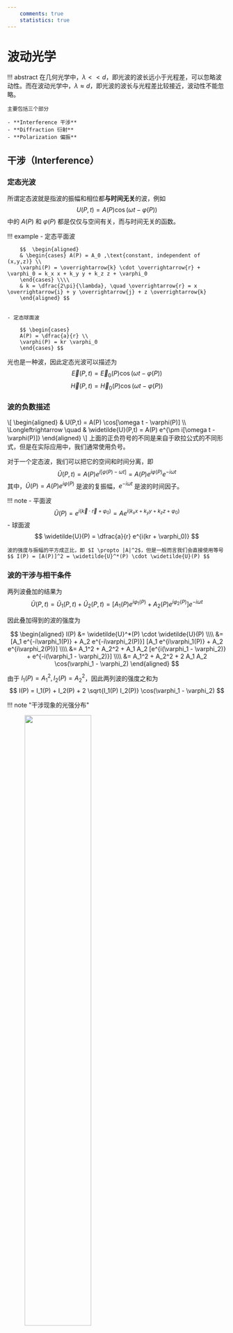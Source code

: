 ```yaml
---
    comments: true
    statistics: true
---
```


# 波动光学

!!! abstract 
    在几何光学中，$\lambda << d$，即光波的波长远小于光程差，可以忽略波动性。而在波动光学中，$\lambda \approx d$，即光波的波长与光程差比较接近，波动性不能忽略。

    主要包括三个部分

    - **Interference 干涉**
    - **Diffraction 衍射**
    - **Polarization 偏振**

## 干涉（Interference）

### 定态光波

所谓定态波就是指波的振幅和相位都**与时间无关**的波，例如
$$ U(P,t) = A(P) \cos(\omega t - \varphi(P)) $$
中的 $A(P)$ 和 $\varphi(P)$ 都是仅仅与空间有关，而与时间无关的函数。

!!! example
    - 定态平面波

        $$  \begin{aligned}
        & \begin{cases} A(P) = A_0 ,\text{constant, independent of (x,y,z)} \\ 
        \varphi(P) = \overrightarrow{k} \cdot \overrightarrow{r} + \varphi_0 = k_x x + k_y y + k_z z + \varphi_0 
        \end{cases} \\\\
        & k = \dfrac{2\pi}{\lambda}, \quad \overrightarrow{r} = x \overrightarrow{i} + y \overrightarrow{j} + z \overrightarrow{k}
        \end{aligned} $$  


    - 定态球面波

        $$ \begin{cases} 
        A(P) = \dfrac{a}{r} \\ 
        \varphi(P) = kr \varphi_0 
        \end{cases} $$

光也是一种波，因此定态光波可以描述为
$$ \overrightarrow{E}(P,t) = \overrightarrow{E}_0 (P) \cos(\omega t - \varphi(P)) $$
$$ \overrightarrow{H}(P,t) = \overrightarrow{H}_0 (P) \cos(\omega t - \varphi(P)) $$

### 波的负数描述

\\[ \begin{aligned}
& U(P,t) = A(P) \cos[\omega t - \varphi(P)] \\\\
\Longleftrightarrow \quad & \widetilde{U}(P,t) = A(P) e^{\pm i[\omega t - \varphi(P)]}
\end{aligned} \\]
上面的正负符号的不同是来自于欧拉公式的不同形式，但是在实际应用中，我们通常使用负号。

对于一个定态波，我们可以把它的空间和时间分离，即
$$ \widetilde{U}(P,t) = A(P) e^{i[\varphi(P) - \omega t]} = A(P) e^{i\varphi(P)} e^{-i\omega t} $$
其中，$\widetilde{U}(P) = A(P) e^{i\varphi(P)}$ 是波的复振幅，$e^{-i\omega t}$ 是波的时间因子。

!!! note
    - 平面波 $$ \widetilde{U}(P) =  e^{i(\overrightarrow{k} \cdot \overrightarrow{r} + \varphi_0)} = A e^{i(k_x x + k_y y + k_z z + \varphi_0)} $$
    - 球面波 $$ \widetilde{U}(P) = \dfrac{a}{r} e^{i(kr + \varphi_0)} $$

    波的强度与振幅的平方成正比，即 $I \propto |A|^2$，但是一般而言我们会直接使用等号
    $$ I(P) = [A(P)]^2 = \widetilde{U}^*(P) \cdot \widetilde{U}(P) $$

### 波的干涉与相干条件

两列波叠加的结果为
$$ \widetilde{U}(P,t) = \widetilde{U}_1(P,t) + \widetilde{U}_2(P,t) = [A_1(P) e^{i\varphi_1(P)} + A_2(P) e^{i\varphi_2(P)}] e^{-i\omega t} $$ 

因此叠加得到的波的强度为

$$ \begin{aligned}
I(P) &= \widetilde{U}^*(P) \cdot \widetilde{U}(P) \\\\
&= [A_1 e^{-i\varphi_1(P)} + A_2 e^{-i\varphi_2(P)}] [A_1 e^{i\varphi_1(P)} + A_2 e^{i\varphi_2(P)}] \\\\
&= A_1^2 + A_2^2 + A_1 A_2 [e^{i(\varphi_1 - \varphi_2)} + e^{-i(\varphi_1 - \varphi_2)}] \\\\
&= A_1^2 + A_2^2 + 2 A_1 A_2 \cos(\varphi_1 - \varphi_2)
\end{aligned} $$

由于 $I_1(P) = A_1^2,\, I_2(P) = A_2^2$，因此两列波的强度之和为
$$ I(P) = I_1(P) + I_2(P) + 2 \sqrt{I_1(P) I_2(P)} \cos(\varphi_1 - \varphi_2) $$

!!! note "干涉现象的光强分布"
    <figure>
        <img src="../assets/干涉现象的光强分布.png" width="60%">
    </figure>

    因此一般来说 $I(P) \neq I_1(P) + I_2(P)$，只有当 $\varphi_1 - \varphi_2 = 2n\pi$ 时，两列波才是完全相干的。

    $$ \begin{cases}
    \cos(\varphi_1 - \varphi_2) > 0, \quad I(P) > I_1(P) + I_2(P) \\\\
    \cos(\varphi_1 - \varphi_2) < 0, \quad I(P) < I_1(P) + I_2(P)
    \end{cases} $$

    两个光波之间的相位差 $\Delta \varphi = \varphi_1 - \varphi_2$ 是干涉现象的关键，当相位差不固定时，那么它在在统计意义上的平均值为零，即
    $$ \overline{\cos \Delta \varphi} = \overline{\cos(\varphi_1 - \varphi_2)} = 0 $$
    当两列波的相位差会随时间变化时，我们称两列波不相干（incoherent）。

产生干涉的条件：

- $\omega_1 = \omega_2 = \omega$
- $\varphi_1 - \varphi_2 = \text{constant}$
- $\overrightarrow{U}_1 \parallel \overrightarrow{U}_2$

### 介质中的光程差

相位差在分析光的干涉时十分重要，为便于计算光通过不同媒质时的相位差，我们引入“光程差”的概念。

根据已经学习到的知识，我们知道光程就是 $L = \int n ds$，因此光程差就是两束光运动的距离之差乘上介质的折射率。由于光波的相位与它传播的距离（光程）相关，那么我们可以知道相位差与光程差的关系为
$$ \Delta \varphi = \dfrac{2\pi}{\lambda} \Delta L $$
其中 $\Delta L$ 是光程差，$\lambda$ 是光的波长


!!! abstract "光的干涉" 
    光相干的条件为

    - 频率相同
    - 振动方向相同
    - 相位差恒定

    判断光是否干涉：
    $$ \begin{aligned}
    & \Delta \varphi = 
    \begin{cases} 
    \pm 2k\pi, &k=0,1,2,\cdots \text{干涉增强} \\\\\\\\
    \pm (2k+1)\pi, &k=0,1,2,\cdots \text{干涉减弱}
    \end{cases} \\\\\\\\
    & \Delta L =
    \begin{cases}
    \pm k\lambda, &k=0,1,2,\cdots \text{干涉增强}\\\\\\\\
    \pm (2k+1)\dfrac{\lambda}{2}, &k=0,1,2,\cdots \text{干涉减弱}
    \end{cases}
    \end{aligned} $$

### 杨氏双缝干涉实验

<figure>
    <img src="../assets/杨氏双缝干涉实验.png" width="55%">
</figure>

杨氏双缝实验需要满足的条件是

- 两缝之间的间距 $d$ 要远大于光的波长 $\lambda$，即 $d >> \lambda$
- 缝到屏幕的距离 $D$ 要远大于缝之间的距离 $d$，即 $D >> d$。

<figure>
    <img src="../assets/杨氏双缝干涉实验1.png" width="55%">
</figure>

光程差 $\Delta L = r_2 - r_1 \approx d \sin \theta \approx d \tan\theta = d \cdot \dfrac{x}{D}$

- 干涉相长：$d \sin\theta = m\lambda$
- 亮纹中心：$x = \dfrac{m\lambda D}{d}$
- 干涉相消：$d \sin\theta = (m + \dfrac{1}{2})\lambda$
- 暗纹中心：$x = \dfrac{(m + \dfrac{1}{2})\lambda D}{d}$
- 两相邻亮纹（暗纹）的间距：$\Delta x = \dfrac{D}{d}\lambda$

!!! question
    - 将双缝干涉装置由空气中放入水中时，屏上的干涉条纹有何变化？

        由于水的折射率大于空气折射率，因此光在水中的波长减小，根据 $\Delta x = \dfrac{D}{d}\lambda$，条纹间距会减小

    - 若使用白光为光源进行双缝干涉实验，可以观察到几级清晰可辨的彩色光谱？

        用白光照射时，在中央白色明纹两侧，只有第一级彩色光谱是清晰可辨的。

!!! tip
    当两缝的间距小于光的波长时，将无法看到干涉亮条纹。

    - 因为亮条纹要求 $d \sin\theta = m \lambda$，即 $\sin\theta = \dfrac{m \lambda}{d}$。
    
    - 当 $d < \lambda$ 时，就有 $\sin\theta > 1$，这是不可能的，因此无法看到亮条纹。

### 洛埃德镜实验

<figure>
    <img src="../assets/洛埃德镜实验.png" width="65%">
</figure>

- 当屏移到 $A'B'$ 位置时，在屏上的 $P$ 点会出现暗条纹。这一实验结果表明当光在镜子表面发生反射时，反射光的相位会变化一个 $\pi$。

!!! note "半波损失（Reflection Phase Shifts）"
    - 光从光疏介质反射到光密介质，反射光的相位会变化一个 $\pi$。
    - 光从光密介质反射到光疏介质，反射光的相位不变。

    <figure>
        <img src="../assets/半波损失.png" width="70%">
    </figure>

    可以类比于上面的更一般的波的反射，当波传播到更“难”传播，或者说更“稠密”的介质中时，反射回来的波会有一个 $\pi$ 的相位差，这就是半波损失。

    - **折射波不会出现半波损失**

### 等厚干涉

![](./assets/等厚干涉.png){align=right width=24%}

可以通过计算证明，在分别在上表面和下表面反射的两束光的光程差为
$$ \Delta L = 2nh \cos i $$

- 亮条纹（maxmum）：$\Delta L = 2nh \cos i = m\lambda$
- 暗条纹（minmum）：$\Delta L = 2nh \cos i = (m + \dfrac{1}{2})\lambda$

!!! tip
    这里要注意，如果 $n_1 < n$，那么在反射时会产生半波损失，那么光程差就相当于 $2nh \cos i + \dfrac{\lambda}{2}$。

通常而言我们考虑垂直入射的情况，即 $i = 0$，那么光程差就化简为
$$ \Delta L = 2nh $$

#### 劈尖膜

<figure>
    <img src="../assets/劈尖膜.png" width="55%">
</figure>

由于光线在空气劈尖的下表面发生反射时会有半波损失，因此实际的光程差为
$$ \Delta L = 2nh + \dfrac{\lambda}{2} $$
其中 $h$ 为入射位置对应的空气劈尖厚度。

于是发生干涉时，亮条纹和暗条纹的条件为

$$ \Delta L = 2nh + \dfrac{\lambda}{2} = \begin{cases}
m\lambda, & m = 0,1,2,\cdots \text{亮条纹} \\
(m + \dfrac{1}{2})\lambda, & m = 0,1,2,\cdots \text{暗条纹}
\end{cases} $$

亮、暗条纹对应的厚度为
\\[ h = \begin{cases}
\dfrac{(m-\dfrac{1}{2})}{2n} \lambda, & m = 1,2,3,\cdots \quad \text{亮条纹} \\\\\\\\
\dfrac{m}{2n} \lambda, & m = 0,1,2,\cdots \quad \text{暗条纹}
\end{cases} \\]
于是相邻的两个条纹对应的厚度差为 $\Delta h = \dfrac{\lambda}{2n}$

!!! example 
    <figure>
        <img src="../assets/劈尖例题.png" width="70%">
    </figure>

    如果工件的表面是完全平滑没有凹凸的，那么等厚干涉条纹将会是等间距交错的明暗条纹，并且所有连续条纹对应位置的空气劈尖厚度一定是相同的。

    如果出现下凹，那么下凹处的披肩厚度将会比周围的厚度大，因此会观测到干涉条纹向着厚度更低的地方弯曲。

    例如上图中干涉条纹弯向空气膜的左端，红线上的劈尖厚度处处相等，因此可以知道左侧的表面出现了下凹。利用相似三角形的知识我们可以知道
    $$ \dfrac{a}{b} = \dfrac{\Delta h}{e_k - e_{k+1}} = \dfrac{\Delta h}{\lambda / 2} $$
    这里 $e_k$ 表示第 $k$ 级条纹对应的劈尖厚度，并且在空气中 $n=1$，所以
    $$ \Delta h = \dfrac{a}{b} \dfrac{\lambda}{2} $$

#### 牛顿环

![](./assets/牛顿环.png){align=right width=30%}

$$ \Delta L = 2e + \dfrac{\lambda}{2} = \begin{cases}
m\lambda, & m = 0,1,2,\cdots \text{亮纹} \\
(m + \dfrac{1}{2})\lambda, & m = 0,1,2,\cdots \text{暗纹}
\end{cases} $$

根据几何关系，
$$ r^2 + (R - e)^2 = R^2 $$
由于 $e$ 很小，所以它的二次项可以忽略，因此
$$ e = \dfrac{r^2}{2R} $$

导入到上面光程差的式子中，计算得到

$$ r = \begin{cases}
\sqrt{(m - \dfrac{1}{2})\lambda R}, & m = 1,2,3,\cdots \quad \text{亮条纹} \\\\
\sqrt{m \lambda R}, & m = 0,1,2,\cdots \quad \text{暗条纹}
\end{cases} $$

于是我们知道牛顿环干涉条纹是一系列明暗相间的同心圆环，并且中心是一个暗斑。

![](./assets/牛顿环1.png){align=right width=20%}

由于
$$ \Delta r = r_{m+1} - r_m = \dfrac{\sqrt{R\lambda}}{\sqrt{R} + \sqrt{R+1}} $$
因此牛顿环的条纹间距是不等的，且**内疏外密**。

---

## 衍射（Diffraction）

光在传播过程中，会出现绕过障碍物的边缘而偏离直线传播的现象，这称为光的衍射现象。

!!! note "菲涅耳衍射和弗朗和夫衍射"
    ![](./assets/夫琅禾费衍射.png){align=right width=45%}
    ![](./assets/菲涅耳衍射.png){ width=40%}
    

    - 菲涅耳衍射：当光源和观察屏，或两者之一离障碍物（衍射屏）的距离为**有限远**时，所发生的衍射现象。（左图）
    - 弗朗和夫衍射：光源和观察屏离障碍物的距离均为**无限远**时，所发生的衍射现象。（右图）

!!! info "惠更斯—菲涅耳原理"
    - 惠更斯原理：媒质中波动所到达的各点都可以看作一个新的子波源，这些子波源向空间发射球面子波。在以后的任一时刻，这些子波的包络面就是波在该时刻的新的波阵面。
    - 惠更斯—菲涅耳原理：波传到的任何一点都是子波的波源，各子波在空间某点的相干叠加，就决定了该点波的强度。

    ![](./assets/惠更斯—菲涅耳原理.png){align=right width=35%}

    $$ \mathrm{d}E_P = C \dfrac{\mathrm{d}S}{r} K(\theta) \cos(\dfrac{2\pi}{\lambda} r \omega t + \varphi_0) $$
    $$ E_P = \int_S C \dfrac{K(\theta)}{r} \cos(\dfrac{2\pi}{\lambda} r \omega t + \varphi_0) \mathrm{d}S $$
    其中 $K(\theta)$ 为倾斜因子

    - $\theta = 0$ 时，$K=K_{max}=1$，沿原波传播方向的子波振幅最大
    - $\theta$ 增大时 $K$ 减小
    - $\theta \geqslant \dfrac{\pi}{2}$ 时 $K=0$，因为子波不能向后传播

!!! tip "弗朗和夫衍射中的惠更斯—菲涅耳原理"
    由于在弗朗和夫衍射中光源和观察屏到障碍物的距离均为无限远，因此这时候 $K(\theta)$ 和 $r$ 都可以视作一个常数，因此
    $$ E_P \propto \int_S \cos(\dfrac{2\pi}{\lambda} r \omega t + \varphi_0) \mathrm{d}S $$

### 弗朗和夫单缝衍射

实验装置图以及光路图如下

<figure>
    <img src="../assets/弗朗和夫单缝衍射实验装置图.png" width="45%"/>
</figure>

<figure>
    <img src="../assets/弗朗和夫单缝衍射光路图.png" width="45%"/>
</figure>

由于缝中各点的光都可以看作一个新的波源，我们考虑这些波源朝着角度为 $\theta$ 的方向发射新的子波的情况，显然光程差为 $\Delta L = \delta = a \sin\theta$

当 $\theta=0$ 时，子波的相干点 $P$ 在中心轴上，没有光程差，相位相同，因此相干加强，形成中心明纹

#### 菲涅耳半波带法

在波阵面上截取一个条状带，使它上下两边缘发的光在屏上 $P$ 处的光程差为 $\dfrac{\lambda}{2}$，此带称为半波带。

- 例如当 $a \sin\theta = \lambda$ 时，可将缝分为两个半波带
- 两相邻半波带上对应点在相同的 $P$ 点处干涉相消，形成暗条纹

<figure>
    <img src="../assets/菲涅耳半波带法.png" width="60%"/>
</figure>

由半波带法可得条件：

- 暗纹：$a \sin\theta = \pm k \lambda, \quad k = 1,2,3,\cdots$
- 明纹（近似）：$a \sin\theta = \pm (2k+1) \dfrac{\lambda}{2}, \quad k = 1,2,3,\cdots$
- 中央明纹（中心）：$a \sin\theta = 0$

#### 振幅矢量叠加法

![](./assets/振幅矢量叠加法1.png){align=right width=30%}

我们知道可以把一个波用复数的形式表示，如右图就是一个波在复平面上的表示，波的实际振幅是它在实轴上的投影大小。

假如我们把一个单缝分割为多份，每一份的宽度都是 $\Delta x$，那么相邻两份之间的相位差就是
$$ \Delta \varphi = \dfrac{2\pi}{\lambda} \Delta x \sin\theta $$
在复平面上的表现就是相邻两个波都相差一个 $\Delta \varphi$ 的角度。

<figure>
    <img src="../assets/振幅矢量叠加法2.png" width="60%"/>
</figure>

![](./assets/振幅矢量叠加法3.png){align=right width=25%}

如上图所示，假如我们把一个缝分割成 $N$ 份，那么

$$ \begin{aligned}
E_1 &= E_0 e^{i \cdot 0} \\
E_2 &= E_0 e^{i \cdot \Delta \varphi} \\
&\cdots \\
E_N &= E_0 e^{i \cdot (N-1)\Delta \varphi} \\
\end{aligned} $$

其中 $\Delta \varphi = \dfrac{2\pi}{\lambda} \cdot \dfrac{a}{N} \sin\theta$ 是相邻矢量之间的夹角。

我们再把总的角度偏转记为 $\delta = N \Delta \varphi = \dfrac{2\pi}{\lambda} a \sin\theta$，我们令
$$ \alpha = \dfrac{\delta}{2} = \dfrac{\pi}{\lambda} a \sin\theta$$
于是就得到

$$ \begin{aligned}
E_{\theta} &= \overline{MN} = 2R\sin\alpha \\
&= 2 \cdot \dfrac{\mathop{MN}\limits^\frown}{2\alpha} \cdot \sin\alpha \\
&= \mathop{MN}\limits^\frown \dfrac{\sin\alpha}{\alpha}
\end{aligned} $$

显然当 $\theta=0$ 时光波的电场的强度最大，这时候 $\mathop{MN}\limits^\frown = E_m$，所以
$$ E_{\theta} = E_m \dfrac{\sin\alpha}{\alpha} $$
在 $P$ 点成像时光的强度为
$$ I_{\theta} = E_{\theta}^2 = E_m^2 \left( \dfrac{\sin\alpha}{\alpha} \right)^2 = I_m \left( \dfrac{\sin\alpha}{\alpha} \right)^2 $$

!!! tip "振幅矢量叠加法"
    $$ I_{\theta} = I_m \left( \dfrac{\sin\alpha}{\alpha} \right)^2 $$

    - 当 $\alpha = \dfrac{\pi a \sin\theta}{\lambda} = m\pi \quad m= \pm 1, \pm 2, \cdots$ 时

        - $I_{\theta} = I_m \left( \dfrac{\sin\alpha}{\alpha} \right)^2 = 0$，出现暗纹（极小）

        此时 $a\sin\theta = m\lambda$

    - 当 $\theta=0$ 时，$\alpha = \dfrac{\pi a \sin\theta}{\lambda} \to 0, \, \lim\limits_{\alpha \to 0} (\dfrac{\sin\alpha}{\alpha}) = 1$

        - 于是 $I_{\theta=0} = I_m$

    - 当 $\alpha = \dfrac{\pi a \sin\theta}{\lambda} = (m+\dfrac{1}{2})\pi, \, a\sin\theta = (m+\dfrac{1}{2})\lambda$，极大，出现亮纹

    <figure>
        <img src="../assets/衍射相对光强示意图.png" width="70%"/>
    </figure>

    可以计算 $m=1,2,\cdots$ 时与中心亮纹的光强之比为
    $$ \dfrac{I_1}{I_m}=0.045,\, \dfrac{I_2}{I_m}=0.016,\, \dfrac{I_3}{I_m}=0.0083 $$
    对应的 $\alpha$ 为 $\pm 1.43\pi,\, \pm 2.46\pi,\, \pm 3.47\pi$
    这些较弱的亮纹称为次极大

!!! note "半角宽度"
    我们把条纹宽度对应的衍射角宽度的一半称为半角宽度

    <figure>
        <img src="../assets/半角宽度.png" width="50%"/>
    </figure>

    例如在上图中，主极大的角宽度为 $\Delta \theta_0$，半角宽度为 $\theta_1$
    $$ \Delta \theta_0 = 2\theta_1 \approx 2 \dfrac{\lambda}{a} $$
    线宽度为 $\Delta x_0 = 2 f \cdot \tan\theta_1 \approx 2f \theta_1 = 2f \dfrac{\lambda}{a}$

    - $a$ 越大，半角宽度越小
    - $a$ 越小，半角宽度越大

!!! abstract
    $$ \delta = a\sin\theta = \begin{cases}
    0 & \text{中心亮条纹} \\\\
    2m \cdot \dfrac{\lambda}{2} = m\lambda & m = \pm 1, \pm 2 \cdots \, \text{极小（暗条纹）} \\\\
    (2m+1) \cdot \dfrac{\lambda}{2} & m = \pm 1, \pm 2 \cdots \, \text{极大（亮条纹）}
    \end{cases} $$

### 弗朗和夫园孔衍射

<figure>
    <img src="../assets/弗朗和夫园孔衍射.png" width="60%"/>
</figure>

试验结果表明 
$$\Delta \theta = 0.61 \dfrac{\lambda}{a} = 1.22 \dfrac{\lambda}{D} $$
这里的 $D$ 是小孔的直径，$a$ 是小孔的半径

我们将中心的大亮斑称为爱里斑

<figure>
    <img src="../assets/艾里斑.png" width="55%"/>
</figure>

### 瑞利判据与分辨本领

一个理想点光源的成的像就是点光源，但由于衍射现象的存在（衍射受限，diffraction limit），一个点光源的像是一个光斑（爱里斑，Airy disk）。当两个物点很靠近时，它们的象斑有可能相互重叠，导致分辨不清。

<figure>
    <img src="../assets/分辨本领.png" width="55%"/>
</figure>

!!! info "瑞利判据"
    对于两个等光强的非相干物点，若其中一点的象斑中心恰好落在另一点的象斑的边缘(第一暗纹处),则此两物点被认为是刚刚可以分辨。

    此时两个爱里斑重叠部分的光强为爱里斑中心光强的 80%。

    <figure>
        <img src="../assets/瑞利判据1.png" width="70%"/>
    </figure>

    - 不能分辨（not resolved）：一个爱里斑的中心在另一个爱里斑内部
    - 恰能分辨（just resolved）：一个爱里斑的中心在另一个爱里斑的第一暗环上，即在里一个爱里斑的边缘
    - 可分辨（resolved）：两个爱里斑完全分开

    <figure>
        <img src="../assets/瑞利判据2.png" width="75%"/>
    </figure>

!!! info "分辨本领"
    我们将 $\theta_{min}$ 定义为两个物点的最小分辨角，即在能够分辨两个物点的情况下，它们象斑中心之间的角度。
    $$ \sin\theta_{min} \approx \theta_{min} = 1.22 \dfrac{\lambda}{D} $$

    分辨本领(reolving power) $R$ 定义为 $R = \dfrac{1}{\theta_{min}}$

### 光栅

!!! note "光栅"

    光栅是由大量等宽等间距的平行狭缝(或反射面) 构成的光学元件

    光栅常数：周期长度 $d$，即光栅上相邻两个狭缝之间的距离

    - $d = a + b$，$a$ 是狭缝的宽度，$b$ 是狭缝之间的间隔

光栅实际上就是多个单缝衍射结果的叠加。

??? info "单缝衍射"
    \\[ E_{\theta} = E_m \dfrac{\sin\alpha}{\alpha}, \quad \alpha = \dfrac{\pi a \sin\theta}{\lambda} \\]
    \\[ I = I_{\theta} = I_m \left( \dfrac{\sin\alpha}{\alpha} \right)^2 \\]

![](./assets/光栅振幅叠加1.png){align=right width=30%}

我们同样可以考虑使用振幅矢量叠加法来分析光栅的衍射现象，如右图所示，我们把光栅有 $N$ 个狭缝，相邻两个狭缝产生的光的相位差（振幅矢量夹角）为 $\delta$，于是

$$ \begin{aligned}
E_1 &= E_m \left( \dfrac{\sin\alpha}{\alpha} \right)^2 e^{i 0} \\
E_2 &= E_m \left( \dfrac{\sin\alpha}{\alpha} \right)^2 e^{i \delta} \\
E_3 &= E_m \left( \dfrac{\sin\alpha}{\alpha} \right)^2 e^{i 2\delta} \\
&\cdots \\
E_N &= E_m \left( \dfrac{\sin\alpha}{\alpha} \right)^2 e^{i (N-1)\delta} \\
\end{aligned} $$

令 
$$ \delta = \dfrac{2\pi}{\lambda} \cdot d \sin\theta = 2\beta$$
那么就有
$$ \beta = \dfrac{\pi d \sin\theta}{\lambda} $$

---

![](./assets/光栅振幅叠加2.png){align=right width=35%}

从右图中可以知道 $ \angle OCB_N = N\delta = 2N\beta$，以及 
$$ \overline{OC} \sin\beta \approx \dfrac{\overline{OB}_1}{2} = \dfrac{E_1}{2} $$
$$ \Longrightarrow \overline{OC} = \dfrac{E_1}{2\sin\beta} $$
于是

$$ \begin{aligned}
E_{\theta} &= \overline{OB_N} = 2 \overline{OC} \sin N\beta \\\\
&= 2 \cdot \dfrac{E_1}{2\sin \beta} \cdot \sin N\beta \\\\
&= E_1 \dfrac{\sin N\beta}{\sin \beta}
\end{aligned} $$

按照矢量叠加的方法最终得到的光强为
$$ I_{\theta} = I_m \left( \dfrac{\sin\alpha}{\alpha} \right)^2 \left( \dfrac{\sin N\beta}{\sin \beta} \right)^2 $$

!!! tip
    \\[ \alpha = \dfrac{\pi a \sin\theta}{\lambda} \\]
    \\[ \beta = \dfrac{\pi d \sin\theta}{\lambda} \\]
    其中 $a$ 为每一个狭缝的宽度，$d$ 为相邻狭缝之间的距离（一个狭缝中心到另一个狭缝中心）

    $$ I_{\theta} = I_m \left( \dfrac{\sin\alpha}{\alpha} \right)^2 \left( \dfrac{\sin N\beta}{\sin \beta} \right)^2 $$
    中的 $\left( \dfrac{\sin\alpha}{\alpha} \right)^2$ 来自于单个狭缝的衍射，$\left( \dfrac{\sin N\beta}{\sin \beta} \right)^2$ 来自于狭缝之间的干涉

- 当 $d \sin\theta = m\lambda$ 时，$\delta = 2m\pi$ 每一个振幅矢量的方向相同，相互叠加后的振幅最大，为亮纹，称为主极大（principal maximum）其中 $m = 0, \pm 1, \pm 2 \cdots$。
    
    - 由于 $ |m\lambda| = d \sin\theta < d$，所以 $|m_{max}| < \dfrac{d}{\lambda}$ 
    - $m$ 为主极大级数，$m=0$ 称中央明纹。光栅极大的位置由相邻狭缝间的干涉极大决定！

由于此时 $\beta = m\pi$，所以 $\sin N\beta = \sin\beta = 0$，于是
$$ \lim\limits_{\sin\beta \to 0} \dfrac{\sin N\beta}{\sin \beta} = N \quad \Longrightarrow I_{\theta} = N^2 I_m $$

- 当 $\sin N\beta = 0$，但 $sin \beta \neq 0$ 时，$I_{\theta} = 0$

    - 此时 $\beta = (m + \dfrac{n}{N}) \pi,\quad \sin\theta = \dfrac{\lambda}{d} (m+\dfrac{n}{N}) $

    其中 $m = 0, \pm 1, \pm 2 \cdots$，$n = 1, 2, 3, \cdots, N-1$，这时候光强为 0，有 $N-1$ 条暗纹（极小）

!!! abstract "光栅衍射的谱线特点"
    1. 主级大明纹的位置与缝数 $N$ 无关，它们对称地分布在中央明纹的两侧，中央明纹光强最大
    2. 在相邻的两个主级大之间，有 $N−1$ 个极小（暗纹）和 $N−2$ 个光强很小的次极大。当 $N$ 很大时，实际上在相邻的主极大之间形成一片暗区，即能获得又细又亮暗区很宽的光栅衍射条纹。

    我们可以观察主极大之间极小和次级大的数目来推断光栅的狭缝数目：两个较大的波峰之间有 $x$ 个小波峰时，则光栅的狭缝数目为 $x+2$

    <figure>
        <img src="../assets/主极大之间的极小和次级大.png" width="60%"/>
    </figure>

!!! note "主极大的半角宽度"
    ![](./assets/主极大的半角宽度.png){align=right width=35%}
    $$ d\sin\theta = m\lambda $$

    - 当 $\theta$ 很小时，$\theta \approx \sin\theta = \dfrac{m\lambda}{d}$，于是
        $$ \theta_m + \Delta \theta \approx  (m+\dfrac{1}{N})\dfrac{\lambda}{d} $$
        于是半角宽度为 $\Delta \theta = \dfrac{\lambda}{Nd}$

    - 当 $\theta$ 不那么小时，$\theta \neq \sin\theta$，对 $\sin\theta = m\lambda$ 两边求导（或者认为是泰拉展开），得到
        $$ d\cos\theta \Delta \theta = \dfrac{1}{N} \lambda $$
        于是
        $$ \Delta \theta = \dfrac{\lambda}{Nd \cos\theta} $$

    因此可以知道，光栅的狭缝数目越多。主极大的半角宽度越小，分辨本领越高。

#### 光栅的缺级

光栅的缺级是指在光栅的衍射光谱中，不同多个狭缝之间干涉产生的主极大的位置恰好与单缝自己衍射得到的极小（暗纹）位置重合，而导致光栅的衍射光谱中的亮纹消失不见的现象

??? example 
    <figure>
        <img src="../assets/光栅的缺级.png" width="60%"/>
    </figure>

    如上图所示，当 $d\sin\theta = m\lambda$ 时，光栅的衍射光谱中的亮纹消失不见，这就是光栅的缺级。

    $$ a\sin\theta = k\lambda ,\quad d\sin\theta = m\lambda $$
    当 $\dfrac{k}{m} = \dfrac{a}{d} $ 时，光栅衍射的明纹将会消失，出现缺级现象

#### 光栅的色散和分辨本领

!!! info "光栅的光谱"
    复色光照射光栅时，谱线按波长**从小到大**向外侧依次分开排列，形成光栅光谱。

    <figure>
        <img src="../assets/光栅光谱.png" width="70%"/>
    </figure>

!!! note "光栅的色散本领和分辨本领"
    - 色散本领：定义为光栅中变化的角度 $\Delta \theta$ 与变化的波长 $\Delta \lambda$ 的比值

        $$ D = \dfrac{\Delta \theta}{\Delta \lambda} $$
        根据之前得到的 $ d\cos\theta \Delta \theta = \dfrac{1}{N} \lambda $，可以知道
        $$ D = \dfrac{\Delta \theta}{\Delta \lambda} = \dfrac{m}{d\cos\theta} $$
        因此光栅的色散本领仅与光栅常数 $d$ 和级数 $m$ 有关，而与狭缝数目 $N$ 无关

    ![](./assets/光栅的分辨本领.png){align=right width=35%}

    - 分辨本领：把波长相近的两条谱线分辨的清楚的本领 $R = \dfrac{\lambda}{\Delta \lambda}$

        - 我们可以注意到当波长为 $\lambda + \Delta \lambda$ 的主极大恰好在波长为 $\lambda$ 的光的极小位置上时它们恰好可以被分辨

    波长为 $\lambda + \Delta \lambda$ 的第 $k$ 级主极大的角位置为
    $$ d\sin\theta = k(\lambda + \Delta \lambda) $$
    波长为 $\lambda$ 的第 $kN+1$ 级极小的角位置为
    $$ Nd\sin\theta = (kN + 1)\lambda $$
    于是 
    $$ R = \dfrac{\lambda}{\Delta \lambda} = kN $$

!!! tip "分辨本领的另一种求法"
    根据瑞利判据，当两个不同波长的光恰好可以被分辨时，一个光的主极大正好在另一波长光的主极大旁边的极小位置，即它们的角度差恰好为半角宽度
    $$ \Delta \theta = \dfrac{\lambda}{Nd \cos\theta} $$
    此时可以恰好被分辨出来的波长差为
    $$ \Delta \lambda = \dfrac{\Delta \theta}{D} = \dfrac{\lambda}{Nd \cos\theta} \cdot \dfrac{d\cos\theta}{m} = \dfrac{\lambda}{Nm} $$
    因此分辨本领为
    $$ R = \dfrac{\lambda}{\Delta \lambda} = mN $$
    
    - 光栅的分辨本领与光栅的狭缝数目 $N$ 和相应的级数 $m$ 有关，而与光栅常数 $d$ 无关

### X 光衍射

当光照射到晶体上时，会被原子散射，从而产生光程差

<figure>
    <img src="../assets/X光衍射.png" width="70%"/>
</figure>

发生干涉加强时（**Bragg 公式**）
$$ 2d\sin\theta = m\lambda $$
其中 $d$ 是晶面间距（晶格常数），$\theta$ 是掠射角

## 偏振（Polarization）

<figure>
    <img src="../assets/线偏振光.png" width="60%"/>
</figure>

线偏振光指的是光波中的电矢量在一个平面内振动的光波，从光的传播方向来看，电场矢量只在一条线内运动

<figure>
    <img src="../assets/线偏振光1.png" width="60%"/>
</figure>

一束非偏振光（自然光）通过偏振片后，只有与偏振片的透光轴（transmission axis，TA）平行的电矢量才能通过，这时候光就变成了线偏振光

- 当自然光通过偏振片后，光的强度会变为原来的一半 $I_1 = \dfrac{1}{2} I_0$

假如线偏振光再通过一个偏振片，两个偏振片的透光轴夹角为 $\theta$，那么透过第二个偏振片的光强为 $I_2 = I_1 \cos^2\theta$，这就是**马吕斯定律**（Malus's Law） 

### 偏振光的分解

![线偏振光的分解](./assets/线偏振光的分解.png){align=right width=25%}

线偏振光的电场始终在一条直线上，可以被分解到两个正交的方向上
$$ E_x = E_{x0} \sin(kz - \omega t + \varphi_x) $$
$$ E_y = E_{y0} \sin(kz - \omega t + \varphi_y) $$

- 对于线偏振光而言，相位差 $ \varphi_x - \varphi_y = 2k\pi $，并且 $ \dfrac{E_{y0}}{E_{x0}} = \tan\theta $
- 对于圆偏振光而言，相位差 $ \varphi_x - \varphi_y = k\pi + \dfrac{\pi}{2} $，并且 $ E_{y0} = E_{x0} $

!!! note "圆偏振光"
    <center>
        <img src="../assets/右旋圆偏振光.png" width="25%"/>
        <img src="../assets/左旋圆偏振光.png" width="25%"/>
    </center>

    圆偏振光的电场振幅在一个平面内旋转，且振幅大小不变

    - 右旋圆偏振光 (RCP)：沿光传播方向看，电场矢量顺时针旋转

        $ E_x = E_{0} \sin(kz - \omega t + \dfrac{\pi}{2}) \quad E_y = E_{0} \sin(kz - \omega t) $

    - 左旋圆偏振光 (LCP)：沿光传播方向看，电场矢量逆时针旋转

        $ E_x = E_{0} \sin(kz - \omega t - \dfrac{\pi}{2}) \quad E_y = E_{0} \sin(kz - \omega t) $

    !!! tip
        关于旋转方向的判断，我们可以简记为相位靠前的朝着相位靠后的方向旋转。
        
        因为相位靠后的电场矢量会不断追上来，到达当前我们作为观测基准的平面上。

!!! info "五类偏振光"
    共有五类偏振光

    1. 无偏振光（自然光）：光波的电场在任意方向上振动，且振动方向随机变化，没有固定的振动方向。自然光可以看作是**由两个振动方向垂直、相互间没有固定相位差、等振幅的线偏振光（非相干光）组合而成的**。
    2. 线偏振光：见上面的描述
    3. 部分偏振光：部分偏振光相当于偏振光和无偏振光的叠加。部分偏振光可分解为两束振动方向相互垂直的、**不等幅**的、**不相干**的线偏振光。

    !!! note "偏振度"
        我们记 $I_{max}$ 为光在所有方向中的最大光强，$I_{min}$ 为光在所有方向中的最小光强，那么偏振度 $P$ 定义为
        $$ P = \dfrac{I_{max} - I_{min}}{I_{max} + I_{min}} $$

        - 对于线偏振光而言，$I_{min} = 0$ ，$P = 1$
        - 对于无偏振光而言，$I_{max} = I_{min}$，$P = 0$

    4. 圆偏振光：可认为是在两个相互垂直的方向上的电场振幅相等，且相位差为 $\pm \dfrac{\pi}{2}$ 的两束线偏振光的叠加。
    5. 椭圆偏振光：
        $$ E_x = E_{x0} \sin(kz - \omega t + \delta) $$
        $$ E_y = E_{y0} \sin(kz - \omega t) $$

        其中 $E_{x0} \neq E_{y0}$ 或 $\delta \neq \pm \dfrac{\pi}{2}$

### 布儒斯特角

!!! info "布儒斯特定律"
    ![布儒斯特定律](./assets/布儒斯特定律.png){align=right width=30%}

    布儒斯特定律指的是当自然光从介质 $n_1$ 射入介质 $n_2$ 时，存在一个特定的入射角 $\theta_p$，使得折射角和反射角之和为 $90^\circ$，此时反射光就为线偏振光。

    根据 $\theta_p + \theta_r = 90^\circ$ 以及 $n_1 \sin\theta_p = n_2 \sin\theta_r$ 可得
    $$ n_1 \sin\theta_p = n_2 \sin(90^\circ - \theta_p) = n_2 \cos\theta_p $$
    $$ \therefore \tan\theta_p = \dfrac{n_2}{n_1} $$

### 双折射（Birefringence）

!!! info "双折射现象"
    <figure>
        <img src="../assets/双折射现象.png" width="70%"/>
    </figure>

    双折射现象是指一束入射光经某些晶体折射后可分成两束光线的现象，这两束光线的传播方向不同，光线的振动方向也不同。

    其中一束光线遵循通常的折射定律（Snell's Law），称为寻常光（ordinary ray）或 o 光，另一束光线则不遵循折射定律，称为非寻常光（extra-ordinary ray）或 e 光。

    - o 光从各个角度射入晶体的折射率都相同
    - 由于晶体的各向异性，e 光从不同角度射入晶体时的折射率会有所不同，这就是我们认为 e 光不遵循一般的折射定律的原因

    考虑到折射率对于光速的影响，我们可以知道：

    - o 光沿晶体的各个方向传播速度相同
    - e 光沿晶体的不同方向传播速度不同，速度在 $v_o$ 和 $v_e$ 之间变化（$v_e$ 可能大于 $v_o$，也可能小于 $v_o$）
    - 我们把 $v_o$ 和 $v_e$ 对应的折射率 $n_o$ 和 $n_e$ 称为主折射率

### 主平面与光轴

![](./assets/光轴.png){align=right width=30%}

- 当光在晶体内沿某个特殊方向传播时，将不会发生双折射，该方向称为晶体的**光轴**。
- 光轴是一特殊的方向，凡平行于此方向的直线均为光轴。

    - 在光轴方向上 o 光和 e 光的折射率相同
    - 单轴晶体：只有一个光轴的晶体
    - 双轴晶体：有两个光轴的晶体

!!! note "主平面"
    主平面是指**晶体中光的传播方向**与**晶体光轴**构成的平面。

    <figure>
        <img src="../assets/主平面.png" width="70%"/>
    </figure>

    - o 光的电场振动方向与主平面垂直
    - e 光的电场振动方向在主平面内

<center>
    <img src="../assets/负晶体.png" width="40%"/>
    <img src="../assets/正晶体.png" width="35%"/>
</center>


- 对于负晶体而言，$v_e > v_o$，$n_e < n_o$

    常见的负晶体有 $CaCO_3$（方解石）等

- 对于正晶体而言，$v_e < v_o$，$n_e > n_o$

    常见的正晶体有 $SiO_2$（石英）等

!!! tip "光轴与快慢轴的关系"
    - 负晶体：e 光在光轴方向传播最慢，光轴为慢轴；垂直于光轴方向的传播速度最快，为快轴
    - 正晶体：e 光在光轴方向传播最快，光轴为快轴；垂直于光轴方向的传播速度最慢，为慢轴

### 波片

<center>
    <img src="../assets/波片.png" width="40%"/>
    <img src="../assets/波片中光的传播.png" width="35%"/>
</center>

上图中虚线表示晶体的光轴，当光垂直于光轴传入时，我们可以按照光在晶体内的振动方向把这束光分解为 o 光和 e 光。它们在晶体内部的传播速度不同，因此会产生相位差。
$$ \Delta \varphi = \dfrac{2\pi}{\lambda} (n_e - n_o)d $$

!!! note "不同厚度的波片"
    根据波片厚度的不同，o 光和 e 光之间的相位差也会不同。

    - 四分之一波片（quarter-wave plate, QWP，$\dfrac{1}{4} \lambda$ 片）：
    $$ (n_e - n_o)d = \pm \dfrac{\lambda}{4}, \quad \Delta \varphi = \pm \dfrac{\pi}{2} $$

    - 半波片（half-wave plate, HWP，$\dfrac{1}{2} \lambda$ 片）：
    $$ (n_e - n_o)d = \pm \dfrac{\lambda}{2}, \quad \Delta \varphi = \pm \pi $$

    - 全波片（full-wave plate, FWP，$\lambda$ 片）：
    $$ (n_e - n_o)d = \pm \lambda, \quad \Delta \varphi = \pm 2\pi $$

![](./assets/o光e光振动分解.png){align=right width=23%}

由于 o 光和 e 光的振动方向相互垂直，因此我们可以把光的振幅分解到快轴和慢轴两个方向上，如右图所示。

值得特别一提的是，当一束线偏振光以与光轴成 $45^\circ$ 的角度经过一个四分之一波片后，o 光和 e 光之间的相位差为 $\pm \dfrac{\pi}{2}$，并且光在快轴和慢轴上的分量相等，因此这束光就变成了圆偏振光。回顾之前的内容，我们知道这就是圆偏振光的特点，因此四分之一波片可以将线偏振光转化为圆偏振光。

<center>
    <img src="../assets/线偏振光经过四分之一波片.png" width="65%"/>
</center>

从另一个方向来理解，就是因为沿快轴方向的光走的更快，因此要达到和沿慢轴的光相同的相位，就需要少走一些时间，这样才能抵消掉它们之间的光程差，于是快轴上的相位就要减去 $\dfrac{\pi}{2}$。

!!! example "线偏振光经过四分之一波片"
    <center>
        <img src="../assets/线偏振光经过四分之一波片1.png" width="55%"/>
        <img src="../assets/线偏振光经过四分之一波片2.png" width="35%"/>
    </center>

    在上图中，一束自然光经过线偏振片后得到了一束和快、慢轴成 $45^\circ$ 的线偏振光。这束光经过四分之一波片后，快轴方向上的光由于折射率小于慢轴方向上的光，因此光程要比慢轴方向上的光少走了 $\dfrac{\lambda}{4}$，因此这束光就变成了圆偏振光。

!!! example "两道简单的例题"
    <figure>
        <img src="../assets/波片例题.png" width="80%"/>
    </figure>

    第一问中，线偏振光与波片的慢轴方向平行，不会被分解，因此经过波片后不会发生任何改变。它经过下一个偏振片时所有的光都会被挡住，因此光强为 0。

    第二问中，线偏振光与波片的快、慢轴成 $45^\circ$，因此会被分解为两束垂直的光
    $$ E_f = E_s = \dfrac{E_0}{\sqrt{2}} $$
    快轴和慢轴两个分量上的光经过下一个偏振片后，可以通过马吕斯定律求出两个分量偏振后的光强，把它们相加就是最终的光强。
    $$ I_2 = \dfrac{E_f^2}{2} \cos^2 45^\circ + \dfrac{E_s^2}{2} \cos^2 45^\circ = \dfrac{E_0^2}{2} = \dfrac{1}{2} I_0 $$

!!! info "散射产生的偏振"
    <figure>
        <img src="../assets/散射产生的偏振.png" width="70%"/>
    </figure>

    当光子撞击到某些粒子表面时，会产生散射现象。如果散射后的方向和振动的方向平行，并且由于光是横波，那么光波在这个方向上的振动就会消失，变成线偏振波。
